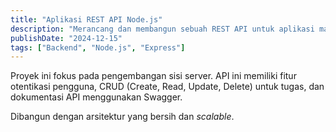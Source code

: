 ```yaml
---
title: "Aplikasi REST API Node.js"
description: "Merancang dan membangun sebuah REST API untuk aplikasi manajemen tugas."
publishDate: "2024-12-15"
tags: ["Backend", "Node.js", "Express"]
---
```


Proyek ini fokus pada pengembangan sisi server. API ini memiliki fitur otentikasi pengguna, CRUD (Create, Read, Update, Delete) untuk tugas, dan dokumentasi API menggunakan Swagger.

Dibangun dengan arsitektur yang bersih dan _scalable_.
